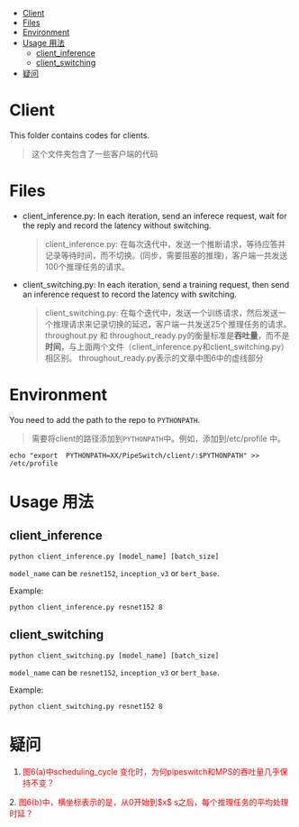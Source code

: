 <!-- TOC -->

- [Client](#client)
- [Files](#files)
- [Environment](#environment)
- [Usage 用法](#usage-用法)
  - [client_inference](#client_inference)
  - [client_switching](#client_switching)
- [疑问](#疑问)

<!-- /TOC -->
# Client

This folder contains codes for clients.
> 这个文件夹包含了一些客户端的代码

# Files

- client_inference.py: In each iteration, send an inferece request, wait for the reply and record the latency without switching.
  > client_inference.py: 在每次迭代中，发送一个推断请求，等待应答并记录等待时间，而不切换。(同步，需要阻塞的推理)，客户端一共发送100个推理任务的请求。
- client_switching.py: In each iteration, send a training request, then send an inference request to record the latency with switching.
  > client_switching.py: 在每个迭代中，发送一个训练请求，然后发送一个推理请求来记录切换的延迟，客户端一共发送25个推理任务的请求。
  > throughout.py 和 throughout_ready.py的衡量标准是**吞吐量**，而不是**时间**，与上面两个文件（client_inference.py和client_switching.py）相区别。
  > throughout_ready.py表示的文章中图6中的虚线部分


# Environment
You need to add the path to the repo to `PYTHONPATH`.
> 需要将client的路径添加到```PYTHONPATH```中。例如，添加到/etc/profile 中。
```shell
echo "export  PYTHONPATH=XX/PipeSwitch/client/:$PYTHONPATH" >> /etc/profile
```
# Usage 用法

## client_inference

```
python client_inference.py [model_name] [batch_size]
```
`model_name` can be `resnet152`, `inception_v3` or `bert_base`.

Example:

```
python client_inference.py resnet152 8
```

## client_switching

```
python client_switching.py [model_name] [batch_size]
```
`model_name` can be `resnet152`, `inception_v3` or `bert_base`.

Example:

```
python client_switching.py resnet152 8
```

# 疑问

1. <font color = "red"> 图6(a)中scheduling_cycle 变化时，为何pipeswitch和MPS的吞吐量几乎保持不变？
</font>
2. <font color = "red"> 图6(b)中，横坐标表示的是，从0开始到$x$ s之后，每个推理任务的平均处理时延？
</font>